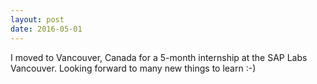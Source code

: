 ```yaml
---
layout: post
date: 2016-05-01
---
```


I moved to Vancouver, Canada for a 5-month internship at the SAP Labs Vancouver. Looking forward to many new things to learn :-)
